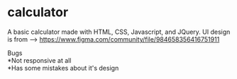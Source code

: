 # calculator
A basic calculator made with HTML, CSS, Javascript, and JQuery.
UI design is from --> https://www.figma.com/community/file/984658356416751911

Bugs  
*Not responsive at all  
*Has some mistakes about it's design
